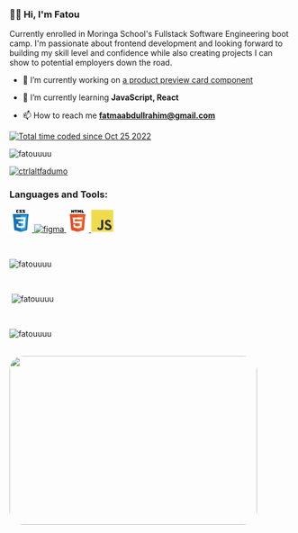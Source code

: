 <h3 align="left"> 👋🏿 Hi, I'm Fatou</h3>
<p align="left">Currently enrolled in Moringa School's Fullstack Software Engineering boot camp. I'm passionate about frontend development and looking forward to building my skill level and confidence while also creating projects I can show to potential employers down the road.</p>




- 🔭 I’m currently working on [a product preview card component](https://github.com/fatouuuu/product-preview-card-component)

- 🌱 I’m currently learning **JavaScript, React**

- 📫 How to reach me **fatmaabdullrahim@gmail.com**

<!-- <h3 align="left">Connect with me:</h3>
<p align="left">
<a href="https://twitter.com/ctrlaltfadumo" target="blank"><img align="center" src="https://raw.githubusercontent.com/rahuldkjain/github-profile-readme-generator/master/src/images/icons/Social/twitter.svg" alt="ctrlaltfadumo" height="30" width="40" /></a>
</p> -->
<a href="https://wakatime.com/@f2abae52-01d8-428e-bf6e-2a7f29dbad69"><img src="https://wakatime.com/badge/user/f2abae52-01d8-428e-bf6e-2a7f29dbad69.svg" alt="Total time coded since Oct 25 2022" /></a>

<p align="left"> <img src="https://komarev.com/ghpvc/?username=fatouuuu&label=Profile%20views&color=0e75b6&style=flat" alt="fatouuuu" /> </p>

<p align="left"> <a href="https://twitter.com/ctrlaltfadumo" target="blank"><img src="https://img.shields.io/twitter/follow/ctrlaltfadumo?logo=twitter&style=for-the-badge" alt="ctrlaltfadumo" /></a> </p>


<h3 align="left">Languages and Tools:</h3>
<p align="left"> <a href="https://www.w3schools.com/css/" target="_blank" rel="noreferrer"> <img src="https://raw.githubusercontent.com/devicons/devicon/master/icons/css3/css3-original-wordmark.svg" alt="css3" width="40" height="40"/> </a> <a href="https://www.figma.com/" target="_blank" rel="noreferrer"> <img src="https://www.vectorlogo.zone/logos/figma/figma-icon.svg" alt="figma" width="40" height="40"/> </a> <a href="https://www.w3.org/html/" target="_blank" rel="noreferrer"> <img src="https://raw.githubusercontent.com/devicons/devicon/master/icons/html5/html5-original-wordmark.svg" alt="html5" width="40" height="40"/> </a> <a href="https://developer.mozilla.org/en-US/docs/Web/JavaScript" target="_blank" rel="noreferrer"> <img src="https://raw.githubusercontent.com/devicons/devicon/master/icons/javascript/javascript-original.svg" alt="javascript" width="40" height="40"/> </a> </p>

<br />

<p align="left"><img src="https://github-readme-stats-git-masterrstaa-rickstaa.vercel.app/api/top-langs?username=fatouuuu&show_icons=true&locale=en&layout=compact" alt="fatouuuu" /></p>

<br />

<p align="left">&nbsp;<img src="https://github-readme-stats-git-masterrstaa-rickstaa.vercel.app/api?username=fatouuuu&show_icons=true&locale=en" alt="fatouuuu" /></p>

<br />
<p align="left"><img src="https://github-readme-streak-stats.herokuapp.com/?user=fatouuuu&" alt="fatouuuu" /></p>

<br />
<img align="left" src="https://wakatime.com/share/@fatouuuu/10d0b433-3cd1-46ac-9678-5da5dbafd505.svg" width="440" height="300" style="border-radius:25px;">



<!--
**fatouuuu/fatouuuu** is a ✨ _special_ ✨ repository because its `README.md` (this file) appears on your GitHub profile.

Here are some ideas to get you started:

- 🔭 I’m currently working on ...
- 🌱 I’m currently learning ...
- 👯 I’m looking to collaborate on ...
- 🤔 I’m looking for help with ...
- 💬 Ask me about ...
- 📫 How to reach me: ...
- 😄 Pronouns: ...
- ⚡ Fun fact: ...
-->
